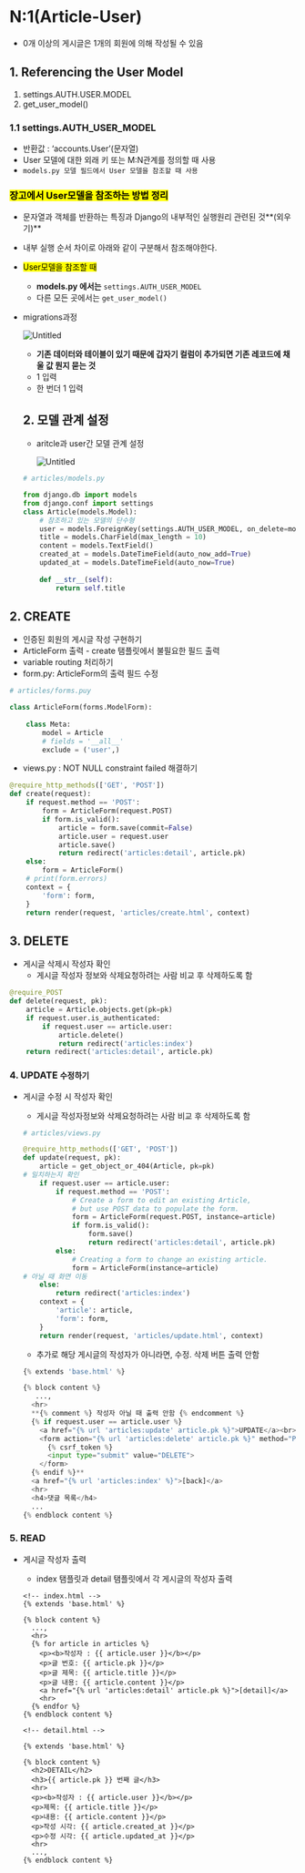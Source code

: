 # N:1(Article-User)

- 0개 이상의 게시글은 1개의 회원에 의해 작성될 수 있음

## 1. Referencing the User Model

1. settings.AUTH.USER.MODEL
2. get_user_model()

### 1.1 settings.AUTH_USER_MODEL

- 반환값 : ‘accounts.User’(문자열)
- User 모델에 대한 외래 키 또는 M:N관계를 정의할 때 사용
- `models.py 모델 필드에서 User 모델을 참조할 때 사용`

### <mark>장고에서 User모델을 참조하는 방법 정리</mark>

- 문자열과 객체를 반환하는 특징과 Django의 내부적인 실행원리 관련된 것**(외우기)**
- 내부 실행 순서 차이로 아래와 같이 구분해서 참조해야한다.
- <mark>User모델을 참조할 때</mark>
    - **models.py 에서는** `settings.AUTH_USER_MODEL`
    - 다른 모든 곳에서는 `get_user_model()`
- migrations과정
    
    ![Untitled](../img/db_relationship5.png)
    
    - **기존 데이터와 테이블이 있기 때문에 갑자기 컬럼이 추가되면 기존 레코드에 채울 값 뭔지 묻는 것**
    - 1 입력
    - 한 번더 1 입력
    
    ## 2. 모델 관계 설정
    
    - aritcle과 user간 모델 관계 설정
        
        ![Untitled](../img/db_relationship6.png)


    ```python
    # articles/models.py
    
    from django.db import models
    from django.conf import settings
    class Article(models.Model):
        # 참조하고 있는 모델의 단수형
        user = models.ForeignKey(settings.AUTH_USER_MODEL, on_delete=models.CASCADE)
        title = models.CharField(max_length = 10)
        content = models.TextField()
        created_at = models.DateTimeField(auto_now_add=True)
        updated_at = models.DateTimeField(auto_now=True)
        
        def __str__(self):
            return self.title
    ```

## 2. CREATE

- 인증된 회원의 게시글 작성 구현하기
- ArticleForm 출력 - create 탬플릿에서 불필요한 필드 출력
- variable routing 처리하기
- form.py: ArticleForm의 출력 필드 수정

```python
# articles/forms.puy

class ArticleForm(forms.ModelForm):
    
    class Meta:
        model = Article
        # fields = '__all__'
        exclude = ('user',)
```

- views.py : NOT NULL constraint failed 해결하기

```python
@require_http_methods(['GET', 'POST'])
def create(request):
    if request.method == 'POST':
        form = ArticleForm(request.POST) 
        if form.is_valid():
            article = form.save(commit=False)
            article.user = request.user
            article.save()
            return redirect('articles:detail', article.pk)
    else:
        form = ArticleForm()
    # print(form.errors)
    context = {
        'form': form,
    }
    return render(request, 'articles/create.html', context)
```

## 3. DELETE

- 게시글 삭제시 작성자 확인
    - 게시글 작성자 정보와 삭제요청하려는 사람 비교 후 삭제하도록 함

```python
@require_POST
def delete(request, pk):
    article = Article.objects.get(pk=pk)
    if request.user.is_authenticated:
        if request.user == article.user:
            article.delete()
            return redirect('articles:index')
    return redirect('articles:detail', article.pk)
```

### 4. UPDATE `수정하기`

- 게시글 수정 시 작성자 확인
    - 게시글 작성자정보와 삭제요청하려는 사람 비교 후 삭제하도록 함
    
    ```python
    # articles/views.py
    
    @require_http_methods(['GET', 'POST'])
    def update(request, pk):
        article = get_object_or_404(Article, pk=pk)
    # 일치하는지 확인
        if request.user == article.user:
            if request.method == 'POST':
                # Create a form to edit an existing Article,
                # but use POST data to populate the form.
                form = ArticleForm(request.POST, instance=article)
                if form.is_valid():
                    form.save()
                    return redirect('articles:detail', article.pk)
            else:
                # Creating a form to change an existing article.
                form = ArticleForm(instance=article)
    # 아닐 때 화면 이동
        else:
            return redirect('articles:index')
        context = {
            'article': article,
            'form': form,
        }
        return render(request, 'articles/update.html', context)
    ```
    
    - 추가로 해당 게시글의 작성자가 아니라면, 수정. 삭제 버튼 출력 안함
    
    ```python
    {% extends 'base.html' %}
    
    {% block content %}
       ...,
      <hr>
      **{% comment %} 작성자 아닐 때 출력 안함 {% endcomment %}
      {% if request.user == article.user %}
        <a href="{% url 'articles:update' article.pk %}">UPDATE</a><br>
        <form action="{% url 'articles:delete' article.pk %}" method="POST">
          {% csrf_token %}
          <input type="submit" value="DELETE">
        </form>
      {% endif %}**
      <a href="{% url 'articles:index' %}">[back]</a>
      <hr>
      <h4>댓글 목록</h4>
      ...
    {% endblock content %}
    ```
    

### 5. READ

- 게시글 작성자 출력
    - index 탬플릿과 detail 탬플릿에서 각 게시글의 작성자 출력
    
    ```django
    <!-- index.html -->
    {% extends 'base.html' %}
    
    {% block content %}
      ...,
      <hr>
      {% for article in articles %}
        <p><b>작성자 : {{ article.user }}</b></p>
        <p>글 번호: {{ article.pk }}</p>
        <p>글 제목: {{ article.title }}</p>
        <p>글 내용: {{ article.content }}</p>
        <a href="{% url 'articles:detail' article.pk %}">[detail]</a>
        <hr>
      {% endfor %}
    {% endblock content %}
    ```
    
    ```django
    <!-- detail.html -->
    
    {% extends 'base.html' %}
    
    {% block content %}
      <h2>DETAIL</h2>
      <h3>{{ article.pk }} 번째 글</h3>
      <hr>
      <p><b>작성자 : {{ article.user }}</b></p>
      <p>제목: {{ article.title }}</p>
      <p>내용: {{ article.content }}</p>
      <p>작성 시각: {{ article.created_at }}</p>
      <p>수정 시각: {{ article.updated_at }}</p>
      <hr>
      ...,
    {% endblock content %}
    ```
